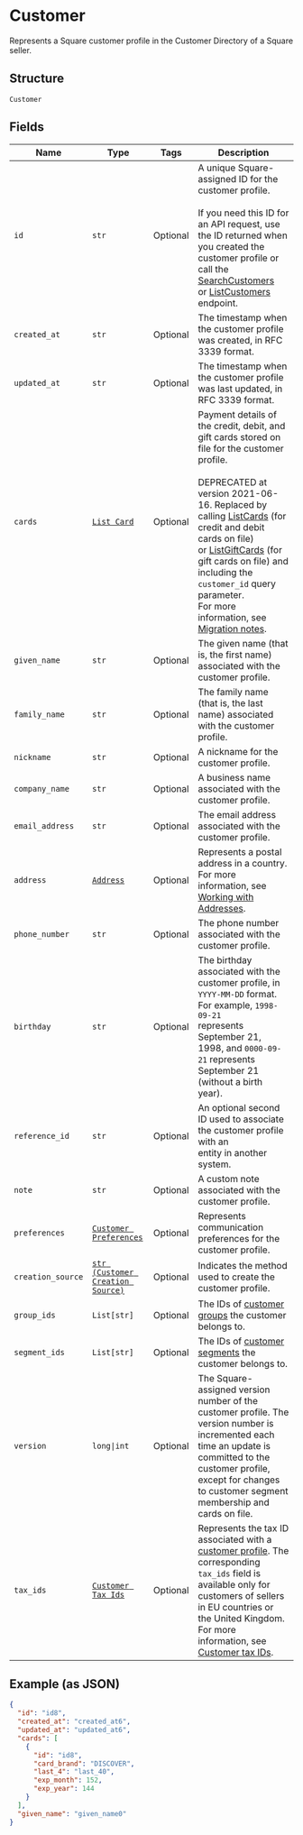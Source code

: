 
# Customer

Represents a Square customer profile in the Customer Directory of a Square seller.

## Structure

`Customer`

## Fields

| Name | Type | Tags | Description |
|  --- | --- | --- | --- |
| `id` | `str` | Optional | A unique Square-assigned ID for the customer profile.<br><br>If you need this ID for an API request, use the ID returned when you created the customer profile or call the [SearchCustomers](api-endpoint:Customers-SearchCustomers)<br>or [ListCustomers](api-endpoint:Customers-ListCustomers) endpoint. |
| `created_at` | `str` | Optional | The timestamp when the customer profile was created, in RFC 3339 format. |
| `updated_at` | `str` | Optional | The timestamp when the customer profile was last updated, in RFC 3339 format. |
| `cards` | [`List Card`](../../doc/models/card.md) | Optional | Payment details of the credit, debit, and gift cards stored on file for the customer profile.<br><br>DEPRECATED at version 2021-06-16. Replaced by calling [ListCards](api-endpoint:Cards-ListCards) (for credit and debit cards on file)<br>or [ListGiftCards](api-endpoint:GiftCards-ListGiftCards) (for gift cards on file) and including the `customer_id` query parameter.<br>For more information, see [Migration notes](https://developer.squareup.com/docs/customers-api/what-it-does#migrate-customer-cards). |
| `given_name` | `str` | Optional | The given name (that is, the first name) associated with the customer profile. |
| `family_name` | `str` | Optional | The family name (that is, the last name) associated with the customer profile. |
| `nickname` | `str` | Optional | A nickname for the customer profile. |
| `company_name` | `str` | Optional | A business name associated with the customer profile. |
| `email_address` | `str` | Optional | The email address associated with the customer profile. |
| `address` | [`Address`](../../doc/models/address.md) | Optional | Represents a postal address in a country.<br>For more information, see [Working with Addresses](https://developer.squareup.com/docs/build-basics/working-with-addresses). |
| `phone_number` | `str` | Optional | The phone number associated with the customer profile. |
| `birthday` | `str` | Optional | The birthday associated with the customer profile, in `YYYY-MM-DD` format. For example, `1998-09-21`<br>represents September 21, 1998, and `0000-09-21` represents September 21 (without a birth year). |
| `reference_id` | `str` | Optional | An optional second ID used to associate the customer profile with an<br>entity in another system. |
| `note` | `str` | Optional | A custom note associated with the customer profile. |
| `preferences` | [`Customer Preferences`](../../doc/models/customer-preferences.md) | Optional | Represents communication preferences for the customer profile. |
| `creation_source` | [`str (Customer Creation Source)`](../../doc/models/customer-creation-source.md) | Optional | Indicates the method used to create the customer profile. |
| `group_ids` | `List[str]` | Optional | The IDs of [customer groups](entity:CustomerGroup) the customer belongs to. |
| `segment_ids` | `List[str]` | Optional | The IDs of [customer segments](entity:CustomerSegment) the customer belongs to. |
| `version` | `long\|int` | Optional | The Square-assigned version number of the customer profile. The version number is incremented each time an update is committed to the customer profile, except for changes to customer segment membership and cards on file. |
| `tax_ids` | [`Customer Tax Ids`](../../doc/models/customer-tax-ids.md) | Optional | Represents the tax ID associated with a [customer profile](../../doc/models/customer.md). The corresponding `tax_ids` field is available only for customers of sellers in EU countries or the United Kingdom.<br>For more information, see [Customer tax IDs](https://developer.squareup.com/docs/customers-api/what-it-does#customer-tax-ids). |

## Example (as JSON)

```json
{
  "id": "id8",
  "created_at": "created_at6",
  "updated_at": "updated_at6",
  "cards": [
    {
      "id": "id8",
      "card_brand": "DISCOVER",
      "last_4": "last_40",
      "exp_month": 152,
      "exp_year": 144
    }
  ],
  "given_name": "given_name0"
}
```

